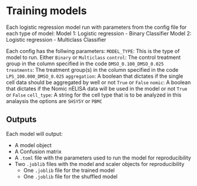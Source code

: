 # Training models

Each logistic regression model run with parameters from the config file for each type of model:
Model 1: Logistic regression - Binary Classifier
Model 2: Logistic regression - Multiclass Classifier

Each config has the follwing parameters:
`MODEL_TYPE`: This is the type of model to run. Either `Binary` or `Multiclass`
`control`: The control treatment group in the column specified in the code `DMSO_0.100_DMSO_0.025`
`treatments`: The treatment group(s) in the column specified in the code `LPS_100.000_DMSO_0.025`
`aggregation`: A boolean that dictates if the single cell data should be aggregated by well or not `True` or `False`
`nomic`: A boolean that dictates if the Nomic nELISA data will be used in the model or not `True` or `False`
`cell_type`: A string for the cell type that is to be analyzed in this analaysis the options are `SHSY5Y` or `PBMC`

## Outputs
Each model will output:
* A model object
* A Confusion matrix
* A `.toml` file with the parameters used to run the model for reproducibility
* Two `.joblib` files with the model and scaler objects for reproducibility
    * One `.joblib` file for the trained model
    * One `.joblib` file for the shuffled model

